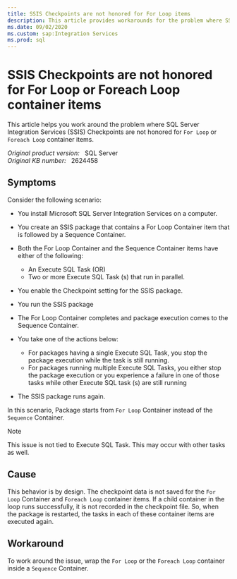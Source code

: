 ```yaml
---
title: SSIS Checkpoints are not honored for For Loop items
description: This article provides workarounds for the problem where SSIS Checkpoints are not honored for For Loop or Foreach Loop container items.
ms.date: 09/02/2020
ms.custom: sap:Integration Services
ms.prod: sql
---
```

# SSIS Checkpoints are not honored for For Loop or Foreach Loop container items

This article helps you work around the problem where SQL Server Integration Services (SSIS) Checkpoints are not honored for `For Loop` or `Foreach Loop` container items.

_Original product version:_ &nbsp; SQL Server  
_Original KB number:_ &nbsp; 2624458

## Symptoms

Consider the following scenario:

- You install Microsoft SQL Server Integration Services on a computer.
- You create an SSIS package that contains a For Loop Container item that is followed by a Sequence Container.
- Both the For Loop Container and the Sequence Container items have either of the following:

  - An Execute SQL Task (OR)
  - Two or more Execute SQL Task (s) that run in parallel.
- You enable the Checkpoint setting for the SSIS package.
- You run the SSIS package
- The For Loop Container completes and package execution comes to the Sequence Container.
- You take one of the actions below:

  - For packages having a single Execute SQL Task, you stop the package execution while the task is still running.
  - For packages running multiple Execute SQL Tasks, you either stop the package execution or you experience a failure in one of those tasks while other Execute SQL task (s) are still running
- The SSIS package runs again.

In this scenario, Package starts from `For Loop` Container instead of the `Sequence` Container.

> [!NOTE]
> This issue is not tied to Execute SQL Task. This may occur with other tasks as well.

## Cause

This behavior is by design. The checkpoint data is not saved for the `For Loop` Container  and `Foreach Loop` container items. If a child container in the loop runs successfully, it is not recorded in the checkpoint file. So, when the package is restarted, the tasks in each of these container items are executed again.

## Workaround

To work around the issue, wrap the `For Loop` or the `Foreach Loop` container inside a `Sequence` Container.
